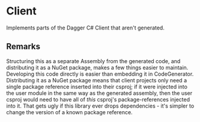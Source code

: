 # Client

Implements parts of the Dagger C# Client that aren't generated.

## Remarks

Structuring this as a separate Assembly from the generated code, and distributing it as a NuGet package, makes a few things easier to maintain.  Developing this code directly is easier than embedding it in CodeGenerator.  Distributing it as a NuGet package means that client projects only need a single package reference inserted into their csproj; if it were injected into the user module in the same way as the generated assembly, then the user csproj would need to have all of _this_ csproj's package-references injected into it.  That gets ugly if this library ever drops dependencies - it's simpler to change the version of a known package reference. 

